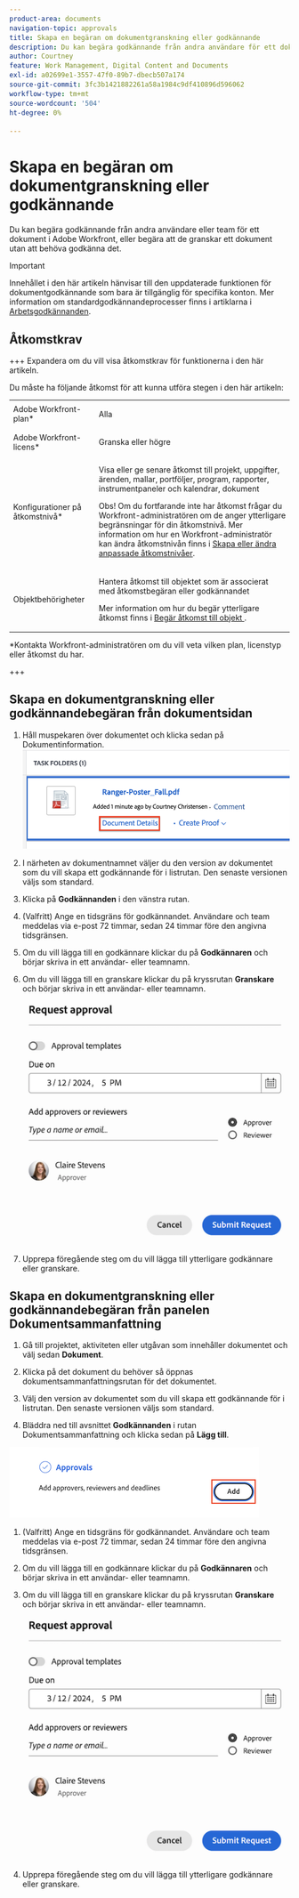 ```yaml
---
product-area: documents
navigation-topic: approvals
title: Skapa en begäran om dokumentgranskning eller godkännande
description: Du kan begära godkännande från andra användare för ett dokument i Adobe Workfront.
author: Courtney
feature: Work Management, Digital Content and Documents
exl-id: a02699e1-3557-47f0-89b7-dbecb507a174
source-git-commit: 3fc3b1421882261a58a1984c9df410896d596062
workflow-type: tm+mt
source-wordcount: '504'
ht-degree: 0%

---
```


# Skapa en begäran om dokumentgranskning eller godkännande

Du kan begära godkännande från andra användare eller team för ett dokument i Adobe Workfront, eller begära att de granskar ett dokument utan att behöva godkänna det.

>[!IMPORTANT]
>
>Innehållet i den här artikeln hänvisar till den uppdaterade funktionen för dokumentgodkännande som bara är tillgänglig för specifika konton. Mer information om standardgodkännandeprocesser finns i artiklarna i [Arbetsgodkännanden](/help/quicksilver/review-and-approve-work/manage-approvals/manage-approvals.md).

## Åtkomstkrav

+++ Expandera om du vill visa åtkomstkrav för funktionerna i den här artikeln.


Du måste ha följande åtkomst för att kunna utföra stegen i den här artikeln:

<table style="table-layout:auto"> 
 <col> 
 <col> 
 <tbody> 
  <tr> 
   <td role="rowheader">Adobe Workfront-plan*</td> 
   <td> <p>Alla</p> </td> 
  </tr> 
  <tr> 
   <td role="rowheader">Adobe Workfront-licens*</td>  
   <td> <p>Granska eller högre</p> </td> 
  </tr> 
  <tr> 
   <td role="rowheader">Konfigurationer på åtkomstnivå*</td> 
   <td> <p>Visa eller ge senare åtkomst till projekt, uppgifter, ärenden, mallar, portföljer, program, rapporter, instrumentpaneler och kalendrar, dokument</p> <p>Obs! Om du fortfarande inte har åtkomst frågar du Workfront-administratören om de anger ytterligare begränsningar för din åtkomstnivå. Mer information om hur en Workfront-administratör kan ändra åtkomstnivån finns i <a href="/help/quicksilver/administration-and-setup/add-users/configure-and-grant-access/create-modify-access-levels.md" class="MCXref xref">Skapa eller ändra anpassade åtkomstnivåer</a>.</p> </td> 
  </tr>
  <tr> 
   <td role="rowheader">Objektbehörigheter</td> 
   <td> <p>Hantera åtkomst till objektet som är associerat med åtkomstbegäran eller godkännandet </p> <p>Mer information om hur du begär ytterligare åtkomst finns i <a href="/help/quicksilver/workfront-basics/grant-and-request-access-to-objects/request-access.md" class="MCXref xref">Begär åtkomst till objekt </a>.</p> </td> 
  </tr> 
 </tbody> 
</table>

&#42;Kontakta Workfront-administratören om du vill veta vilken plan, licenstyp eller åtkomst du har.

+++

## Skapa en dokumentgranskning eller godkännandebegäran från dokumentsidan

1. Håll muspekaren över dokumentet och klicka sedan på Dokumentinformation.
   ![Dokumentinformation](assets/doc-details.png)

1. I närheten av dokumentnamnet väljer du den version av dokumentet som du vill skapa ett godkännande för i listrutan. Den senaste versionen väljs som standard.

1. Klicka på **Godkännanden** i den vänstra rutan.

1. (Valfritt) Ange en tidsgräns för godkännandet. Användare och team meddelas via e-post 72 timmar, sedan 24 timmar före den angivna tidsgränsen.

1. Om du vill lägga till en godkännare klickar du på **Godkännaren** och börjar skriva in ett användar- eller teamnamn.

1. Om du vill lägga till en granskare klickar du på kryssrutan **Granskare** och börjar skriva in ett användar- eller teamnamn.

   ![Lägg till godkännare och deadline](assets/add-approver-and-deadline.png)

1. Upprepa föregående steg om du vill lägga till ytterligare godkännare eller granskare.

## Skapa en dokumentgranskning eller godkännandebegäran från panelen Dokumentsammanfattning

1. Gå till projektet, aktiviteten eller utgåvan som innehåller dokumentet och välj sedan **Dokument**.

1. Klicka på det dokument du behöver så öppnas dokumentsammanfattningsrutan för det dokumentet.

1. Välj den version av dokumentet som du vill skapa ett godkännande för i listrutan. Den senaste versionen väljs som standard.

1. Bläddra ned till avsnittet **Godkännanden** i rutan Dokumentsammanfattning och klicka sedan på **Lägg till**.

![Lägg till godkännare i dokumentsammanfattning](assets/doc-summary-add-approvers.png)

1. (Valfritt) Ange en tidsgräns för godkännandet. Användare och team meddelas via e-post 72 timmar, sedan 24 timmar före den angivna tidsgränsen.

1. Om du vill lägga till en godkännare klickar du på **Godkännaren** och börjar skriva in ett användar- eller teamnamn.

1. Om du vill lägga till en granskare klickar du på kryssrutan **Granskare** och börjar skriva in ett användar- eller teamnamn.

   ![Lägg till godkännare och deadline](assets/add-approver-and-deadline.png)

1. Upprepa föregående steg om du vill lägga till ytterligare godkännare eller granskare.





<!--
## Resubmit an approval on a new version

Document approval decisions are not automatically reset when you upload a new version. For example, if your document is approved with changes, the decision will show "changes" as the decision, even if you upload a new version with the specified changes. You can clear the decision on a new version if you manually resubmit the approval.

1. Go to the project, task, or issue that contains the document, then select **Documents**.
1. Find the document you need.

1. Scroll down to the **Approvals** section in the Summary, click the More icon, then click Resubmit.

   ![Resubmit approval](assets/nwe-resubmit-approval-350x149.png)
-->
